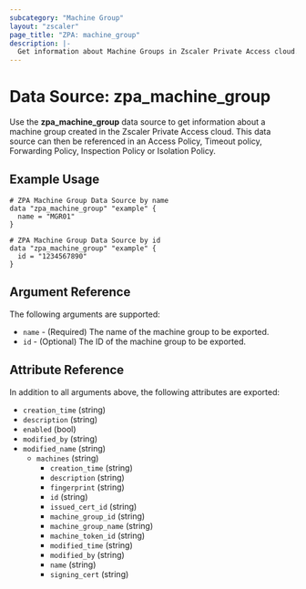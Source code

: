 ```yaml
---
subcategory: "Machine Group"
layout: "zscaler"
page_title: "ZPA: machine_group"
description: |-
  Get information about Machine Groups in Zscaler Private Access cloud.
---
```


# Data Source: zpa_machine_group

Use the **zpa_machine_group** data source to get information about a machine group created in the Zscaler Private Access cloud. This data source can then be referenced in an Access Policy, Timeout policy, Forwarding Policy, Inspection Policy or Isolation Policy.

## Example Usage

```hcl
# ZPA Machine Group Data Source by name
data "zpa_machine_group" "example" {
  name = "MGR01"
}
```

```hcl
# ZPA Machine Group Data Source by id
data "zpa_machine_group" "example" {
  id = "1234567890"
}
```

## Argument Reference

The following arguments are supported:

* `name` - (Required) The name of the machine group to be exported.
* `id` - (Optional) The ID of the machine group to be exported.

## Attribute Reference

In addition to all arguments above, the following attributes are exported:

* `creation_time` (string)
* `description` (string)
* `enabled` (bool)
* `modified_by` (string)
* `modified_name` (string)
  * `machines` (string)
    * `creation_time` (string)
    * `description` (string)
    * `fingerprint` (string)
    * `id` (string)
    * `issued_cert_id` (string)
    * `machine_group_id` (string)
    * `machine_group_name` (string)
    * `machine_token_id` (string)
    * `modified_time` (string)
    * `modified_by` (string)
    * `name` (string)
    * `signing_cert` (string)
